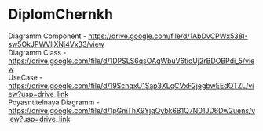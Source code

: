 # DiplomChernkh
Diagramm Component - https://drive.google.com/file/d/1AbDvCPWx538I-sw5OkJPWVljXNj4Vx33/view <br>
Diagramm Class - https://drive.google.com/file/d/1DPSLS6qsOAqWbuV6tioUj2rBDOBPdi_5/view <br>
UseCase - https://drive.google.com/file/d/19ScnqxU1Sap3XLqCVxF2jegbwEEdQTZL/view?usp=drive_link <br>
Poyasntitelnaya Diagramm - https://drive.google.com/file/d/1pGmThX9YjqOybk6B1Q7N01JD6Dw2uens/view?usp=drive_link <br>
